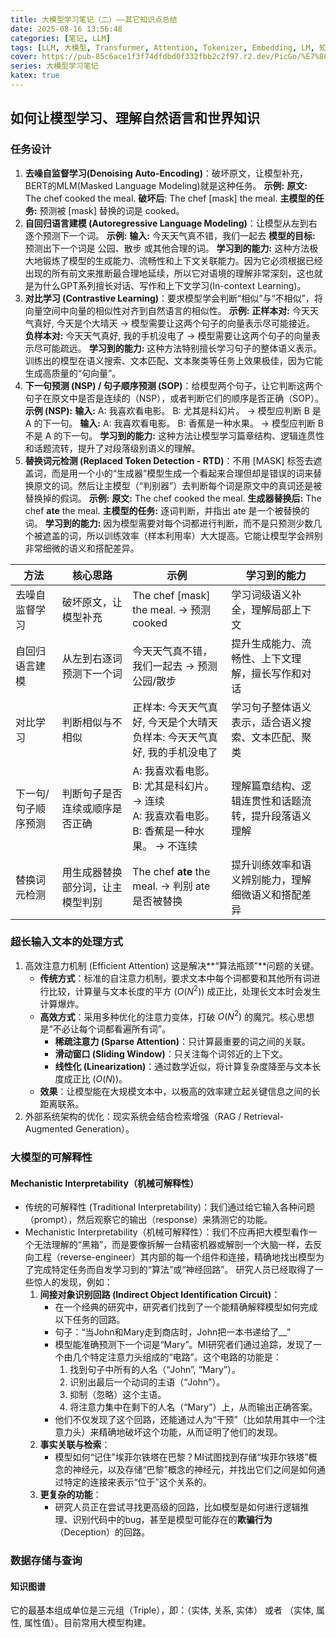```yaml
---
title: 大模型学习笔记（二）——其它知识点总结
date: 2025-08-16 13:56:48
categories: [笔记, LLM]
tags: [LLM, 大模型, Transformer, Attention, Tokenizer, Embedding, LM, 知识点， 总结]
cover: https://pub-85c6ace1f3f74dfdbd0f332fbb2c2f97.r2.dev/PicGo/%E7%8C%8E%E5%BE%B7%E5%A4%A7%E6%A1%A5&%E5%B9%BF%E5%B7%9E%E5%A1%94%E2%80%94%E2%80%94%E5%B9%BF%E5%B7%9E.jpg
series: 大模型学习笔记
katex: true
---
```


## 如何让模型学习、理解自然语言和世界知识

### 任务设计

1. **去噪自监督学习(Denoising Auto-Encoding)**：破坏原文，让模型补充，BERT的MLM(Masked Language Modeling)就是这种任务。
    **示例:**
    **原文:** The chef cooked the meal.
    **破坏后**: The chef [mask] the meal.
    **主模型的任务:** 预测被 [mask] 替换的词是 cooked。
2. **自回归语言建模 (Autoregressive Language Modeling)**：让模型从左到右逐个预测下一个词。
    **示例:**
    **输入:** 今天天气真不错，我们一起去
    **模型的目标:** 预测出下一个词是 公园、散步 或其他合理的词。
    **学习到的能力:** 这种方法极大地锻炼了模型的生成能力、流畅性和上下文关联能力。因为它必须根据已经出现的所有前文来推断最合理地延续，所以它对语境的理解非常深刻，这也就是为什么GPT系列擅长对话、写作和上下文学习(In-context Learning)。
3. **对比学习 (Contrastive Learning)**：要求模型学会判断“相似”与“不相似”，将向量空间中向量的相似性对齐到自然语言的相似性。
    **示例:**
    **正样本对:** 今天天气真好, 今天是个大晴天 -> 模型需要让这两个句子的向量表示尽可能接近。
    **负样本对:** 今天天气真好, 我的手机没电了 -> 模型需要让这两个句子的向量表示尽可能疏远。
    **学习到的能力:** 这种方法特别擅长学习句子的整体语义表示。训练出的模型在语义搜索、文本匹配、文本聚类等任务上效果极佳，因为它能生成高质量的“句向量”。
4. **下一句预测 (NSP) / 句子顺序预测 (SOP)**：给模型两个句子，让它判断这两个句子在原文中是否是连续的（NSP），或者判断它们的顺序是否正确（SOP）。
    **示例 (NSP):**
    **输入:** A: 我喜欢看电影。 B: 尤其是科幻片。 -> 模型应判断 B 是 A 的下一句。
    **输入:** A: 我喜欢看电影。 B: 香蕉是一种水果。 -> 模型应判断 B 不是 A 的下一句。
    **学习到的能力:** 这种方法让模型学习篇章结构、逻辑连贯性和话题流转，提升了对段落级别语义的理解。
5. **替换词元检测 (Replaced Token Detection - RTD)**：不用 [MASK] 标签去遮盖词，而是用一个小的“生成器”模型生成一个看起来合理但却是错误的词来替换原文的词。然后让主模型（“判别器”）去判断每个词是原文中的真词还是被替换掉的假词。
    **示例:**
    **原文:** The chef cooked the meal.
    **生成器替换后:** The chef **ate** the meal.
    **主模型的任务:** 逐词判断，并指出 ate 是一个被替换的词。
    **学习到的能力:** 因为模型需要对每个词都进行判断，而不是只预测少数几个被遮盖的词，所以训练效率（样本利用率）大大提高。它能让模型学会辨别非常细微的语义和搭配差异。

| 方法 | 核心思路 | 示例 | 学习到的能力 |
|------|----------|------|--------------|
| 去噪自监督学习| 破坏原文，让模型补充 | The chef [mask] the meal. → 预测 cooked | 学习词级语义补全，理解局部上下文 |
| 自回归语言建模 | 从左到右逐词预测下一个词 | 今天天气真不错，我们一起去 → 预测 公园/散步 | 提升生成能力、流畅性、上下文理解，擅长写作和对话 |
| 对比学习 | 判断相似与不相似 | 正样本: 今天天气真好, 今天是个大晴天<br>负样本: 今天天气真好, 我的手机没电了 | 学习句子整体语义表示，适合语义搜索、文本匹配、聚类 |
| 下一句/句子顺序预测 | 判断句子是否连续或顺序是否正确 | A: 我喜欢看电影。 B: 尤其是科幻片。 → 连续<br>A: 我喜欢看电影。 B: 香蕉是一种水果。 → 不连续 | 理解篇章结构、逻辑连贯性和话题流转，提升段落语义理解 |
| 替换词元检测 | 用生成器替换部分词，让主模型判别 | The chef **ate** the meal. → 判别 ate 是否被替换 | 提升训练效率和语义辨别能力，理解细微语义和搭配差异 |

### 超长输入文本的处理方式

1. 高效注意力机制 (Efficient Attention)
    这是解决**“算法瓶颈”**问题的关键。
    *   **传统方式**：标准的自注意力机制，要求文本中每个词都要和其他所有词进行比较，计算量与文本长度的平方 ($O(N^2)$) 成正比，处理长文本时会发生计算爆炸。
    *   **高效方式**：采用多种优化的注意力变体，打破 $O(N^2)$ 的魔咒。核心思想是“不必让每个词都看遍所有词”。
        *   **稀疏注意力 (Sparse Attention)**：只计算最重要的词之间的关联。
        *   **滑动窗口 (Sliding Window)**：只关注每个词邻近的上下文。
        *   **线性化 (Linearization)**：通过数学近似，将计算复杂度降至与文本长度成正比 ($O(N)$)。
    *   **效果**：让模型能在大规模文本中，以极高的效率建立起关键信息之间的长距离联系。
2. 外部系统架构的优化：现实系统会结合检索增强（RAG / Retrieval-Augmented Generation）。

### 大模型的可解释性

#### Mechanistic Interpretability（机械可解释性）

* 传统的可解释性 (Traditional Interpretability)：我们通过给它输入各种问题（prompt），然后观察它的输出（response）来猜测它的功能。
* Mechanistic Interpretability（机械可解释性）：我们不应再把大模型看作一个无法理解的“黑箱”，而是要像拆解一台精密机器或解剖一个大脑一样，去反向工程（reverse-engineer）其内部的每一个组件和连接，精确地找出模型为了完成特定任务而自发学习到的“算法”或“神经回路”。
    研究人员已经取得了一些惊人的发现，例如：
    1.  **间接对象识别回路 (Indirect Object Identification Circuit)**：
        *   在一个经典的研究中，研究者们找到了一个能精确解释模型如何完成以下任务的回路。
        *   句子：“当John和Mary走到商店时，John把一本书递给了__”
        *   模型能准确预测下一个词是“Mary”。MI研究者们通过追踪，发现了一个由几个特定注意力头组成的“电路”。这个电路的功能是：
            1.  找到句子中所有的人名（“John”, “Mary”）。
            2.  识别出最后一个动词的主语（“John”）。
            3.  抑制（忽略）这个主语。
            4.  将注意力集中在剩下的人名（“Mary”）上，从而输出正确答案。
        *   他们不仅发现了这个回路，还能通过人为“干预”（比如禁用其中一个注意力头）来精确地破坏这个功能，从而证明了他们的发现。
    2.  **事实关联与检索**：
        *   模型如何“记住”埃菲尔铁塔在巴黎？MI试图找到存储“埃菲尔铁塔”概念的神经元，以及存储“巴黎”概念的神经元，并找出它们之间是如何通过特定的连接来表示“位于”这个关系的。
    3.  **更复杂的功能**：
        *   研究人员正在尝试寻找更高级的回路，比如模型是如何进行逻辑推理、识别代码中的bug，甚至是模型可能存在的**欺骗行为**（Deception）的回路。

### 数据存储与查询

#### 知识图谱

它的最基本组成单位是三元组（Triple），即：（实体, 关系, 实体） 或者 （实体, 属性, 属性值）。目前常用大模型构建。